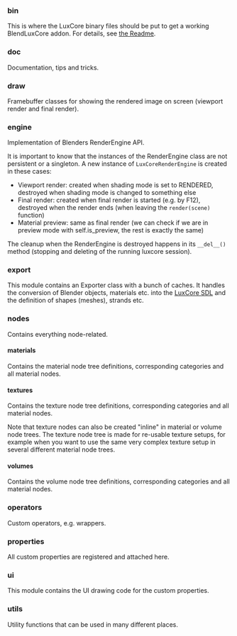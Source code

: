 ### bin

This is where the LuxCore binary files should be put to get a working BlendLuxCore addon. 
For details, see [the Readme](https://github.com/LuxCoreRender/BlendLuxCore/blob/master/bin/readme.md).

### doc

Documentation, tips and tricks.

### draw

Framebuffer classes for showing the rendered image on screen (viewport render and final render).

### engine

Implementation of Blenders RenderEngine API. 

It is important to know that the instances of the RenderEngine class are not persistent or a singleton.
A new instance of `LuxCoreRenderEngine` is created in these cases:
* Viewport render: created when shading mode is set to RENDERED, destroyed when shading mode is changed to something else
* Final render: created when final render is started (e.g. by F12), destroyed when the render ends 
  (when leaving the `render(scene)` function)
* Material preview: same as final render (we can check if we are in preview mode with self.is_preview, 
  the rest is exactly the same)

The cleanup when the RenderEngine is destroyed happens in its `__del__()` method (stopping and deleting of the running luxcore session).

### export

This module contains an Exporter class with a bunch of caches. 
It handles the conversion of Blender objects, materials etc. into 
the [LuxCore SDL](https://wiki.luxcorerender.org/LuxCore_SDL_Reference_Manual_v2.0) 
and the definition of shapes (meshes), strands etc.

### nodes

Contains everything node-related. 

  #### materials
  
  Contains the material node tree definitions, corresponding categories and all material nodes.
  
  #### textures
  
  Contains the texture node tree definitions, corresponding categories and all material nodes.
  
  Note that texture nodes can also be created "inline" in material or volume node trees. 
  The texture node tree is made for re-usable texture setups, for example when you want to use the same
  very complex texture setup in several different material node trees.
  
  #### volumes
  
  Contains the volume node tree definitions, corresponding categories and all material nodes.
  
### operators

Custom operators, e.g. wrappers.

### properties

All custom properties are registered and attached here.

### ui

This module contains the UI drawing code for the custom properties.

### utils

Utility functions that can be used in many different places.
